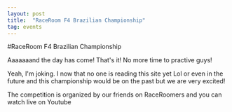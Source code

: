 ```yaml
---
layout: post
title:  "RaceRoom F4 Brazilian Championship"
tag: events
---
```


#RaceRoom F4 Brazilian Championship

Aaaaaaand the day has come!
That's it!
No more time to practive guys!

Yeah, I'm joking. I now that no one is reading this site yet Lol or even in the future and this championship would be on the past but we are very excited!
<!--more-->
The competition is organized by our friends on RaceRoomers and you can watch live on Youtube
